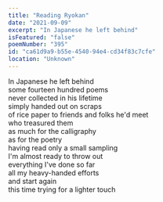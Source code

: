 ```yaml
---
title: "Reading Ryokan"
date: "2021-09-09"
excerpt: "In Japanese he left behind"
isFeatured: "false"
poemNumber: "395"
id: "ca61d9a9-b55e-4540-94e4-cd34f83c7cfe"
location: "Unknown"
---
```


In Japanese he left behind  
some fourteen hundred poems  
never collected in his lifetime  
simply handed out on scraps  
of rice paper to friends and folks he'd meet  
who treasured them  
as much for the calligraphy  
as for the poetry  
having read only a small sampling  
I'm almost ready to throw out  
everything I've done so far  
all my heavy-handed efforts  
and start again  
this time trying for a lighter touch
